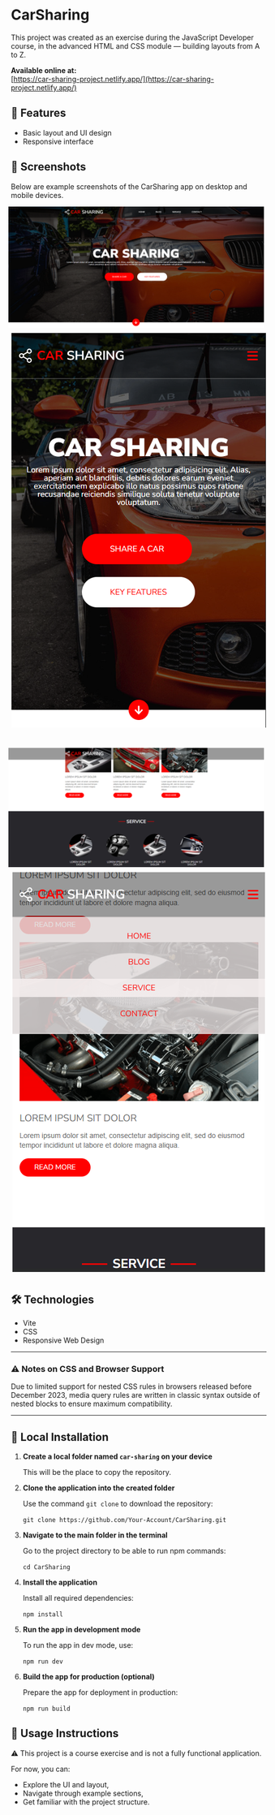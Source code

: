 # CarSharing

This project was created as an exercise during the JavaScript Developer course, in the advanced HTML and CSS module — building layouts from A to Z.

**Available online at:**  
[https://car-sharing-project.netlify.app/](https://car-sharing-project.netlify.app/)

## 🚀 Features

- Basic layout and UI design
- Responsive interface

## 📸 Screenshots

Below are example screenshots of the CarSharing app on desktop and mobile devices.

<div style="display: flex; flex-direction: column; justify-content: center; align-items: center; gap: 10px; margin-bottom: 40px">
  <img src="src/docs/screenshots/desktop-view1.png" alt="Desktop view" style="margin-right: 10px;">
  <img src="src/docs/screenshots/mobile-view1.png" alt="Mobile view">
</div>

<div style="display: flex; flex-direction: column; justify-content: center; align-items: center; gap: 10px; margin-bottom: 40px">
  <img src="src/docs/screenshots/desktop-view2.png" alt="Desktop view" style="margin-right: 10px;">
  <img src="src/docs/screenshots/mobile-view2.png" alt="Mobile view">
</div>

## 🛠️ Technologies

- Vite
- CSS
- Responsive Web Design

---

### ⚠️ Notes on CSS and Browser Support

Due to limited support for nested CSS rules in browsers released before December 2023, media query rules are written in classic syntax outside of nested blocks to ensure maximum compatibility.

---

## 🔧 Local Installation

1. **Create a local folder named `car-sharing` on your device**

   This will be the place to copy the repository.

2. **Clone the application into the created folder**

   Use the command `git clone` to download the repository:

   `git clone https://github.com/Your-Account/CarSharing.git`

3. **Navigate to the main folder in the terminal**

   Go to the project directory to be able to run npm commands:

   `cd CarSharing`

4. **Install the application**

   Install all required dependencies:

   `npm install`

5. **Run the app in development mode**

   To run the app in dev mode, use:

   `npm run dev`

6. **Build the app for production (optional)**

   Prepare the app for deployment in production:

   `npm run build`

## 🧾 Usage Instructions

⚠️ This project is a course exercise and is not a fully functional application. 

For now, you can:

- Explore the UI and layout,
- Navigate through example sections,
- Get familiar with the project structure.